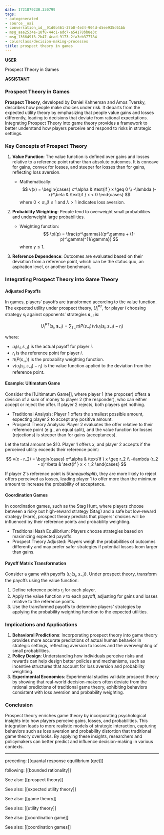 ```yaml
---
date: 1721879230.330799
tags:
- autogenerated
- source__oai
- conversation_id__91d0b461-37b0-4e34-904d-d5ee935d61bb
- msg_aaa2534e-18f8-44c1-adc7-a54178bb8e3c
- msg_136649f3-2b47-4cad-9173-2fa3eb377784
- colorclass/decision-making-processes
title: prospect theory in games
---
```


**USER**

Prospect Theory in Games


**ASSISTANT**

### Prospect Theory in Games

**Prospect Theory**, developed by Daniel Kahneman and Amos Tversky, describes how people make choices under risk. It departs from the expected utility theory by emphasizing that people value gains and losses differently, leading to decisions that deviate from rational expectations. Integrating Prospect Theory into game theory provides a framework to better understand how players perceive and respond to risks in strategic settings.

### Key Concepts of Prospect Theory

1. **Value Function**: The value function is defined over gains and losses relative to a reference point rather than absolute outcomes. It is concave for gains, convex for losses, and steeper for losses than for gains, reflecting loss aversion.
   - Mathematically: 
     $$
     v(x) = 
     \begin{cases} 
     x^\alpha & \text{if } x \geq 0 \\
     -\lambda (-x)^\beta & \text{if } x < 0 
     \end{cases}
     $$
     where $0 < \alpha, \beta \leq 1$ and $\lambda > 1$ indicates loss aversion.

2. **Probability Weighting**: People tend to overweight small probabilities and underweight large probabilities.
   - Weighting function: 
     $$
     \pi(p) = \frac{p^\gamma}{(p^\gamma + (1-p)^\gamma)^{1/\gamma}}
     $$
     where $\gamma \leq 1$.

3. **Reference Dependence**: Outcomes are evaluated based on their deviation from a reference point, which can be the status quo, an aspiration level, or another benchmark.

### Integrating Prospect Theory into Game Theory

#### Adjusted Payoffs

In games, players’ payoffs are transformed according to the value function. The expected utility under prospect theory, $U_i^{PT}$, for player $i$ choosing strategy $s_i$ against opponents’ strategies $\mathbf{s}_{-i}$ is:

$$
U_i^{PT}(s_i, \mathbf{s}_{-i}) = \sum_{s_{-i}} \pi(P(s_{-i})) v(u_i(s_i, s_{-i}) - r_i)
$$

where:
- $u_i(s_i, s_{-i})$ is the actual payoff for player $i$.
- $r_i$ is the reference point for player $i$.
- $\pi(P(s_{-i}))$ is the probability weighting function.
- $v(u_i(s_i, s_{-i}) - r_i)$ is the value function applied to the deviation from the reference point.

#### Example: Ultimatum Game

Consider the [[Ultimatum Game]], where player 1 (the proposer) offers a division of a sum of money to player 2 (the responder), who can either accept or reject the offer. If player 2 rejects, both players get nothing.

- Traditional Analysis: Player 1 offers the smallest possible amount, expecting player 2 to accept any positive amount.
- Prospect Theory Analysis: Player 2 evaluates the offer relative to their reference point (e.g., an equal split), and the value function for losses (rejections) is steeper than for gains (acceptances).

Let the total amount be $10. Player 1 offers $x$, and player 2 accepts if the perceived utility exceeds their reference point:

$$
v(x - r_2) = 
\begin{cases} 
x^\alpha & \text{if } x \geq r_2 \\
-\lambda (r_2 - x)^\beta & \text{if } x < r_2 
\end{cases}
$$

If player 2's reference point is $5 (an equal split)$, they are more likely to reject offers perceived as losses, leading player 1 to offer more than the minimum amount to increase the probability of acceptance.

#### Coordination Games

In coordination games, such as the Stag Hunt, where players choose between a risky but high-reward strategy (Stag) and a safe but low-reward strategy (Hare), prospect theory predicts that players' choices will be influenced by their reference points and probability weighting.

- Traditional Nash Equilibrium: Players choose strategies based on maximizing expected payoffs.
- Prospect Theory Adjusted: Players weigh the probabilities of outcomes differently and may prefer safer strategies if potential losses loom larger than gains.

#### Payoff Matrix Transformation

Consider a game with payoffs $(u_i(s_i, s_{-i}))$. Under prospect theory, transform the payoffs using the value function:

1. Define reference points $r_i$ for each player.
2. Apply the value function $v$ to each payoff, adjusting for gains and losses relative to the reference points.
3. Use the transformed payoffs to determine players' strategies by applying the probability weighting function to the expected utilities.

### Implications and Applications

1. **Behavioral Predictions**: Incorporating prospect theory into game theory provides more accurate predictions of actual human behavior in strategic settings, reflecting aversion to losses and the overweighting of small probabilities.
2. **Policy Design**: Understanding how individuals perceive risks and rewards can help design better policies and mechanisms, such as incentive structures that account for loss aversion and probability weighting.
3. **Experimental Economics**: Experimental studies validate prospect theory by showing that real-world decision-makers often deviate from the rational predictions of traditional game theory, exhibiting behaviors consistent with loss aversion and probability weighting.

### Conclusion

Prospect theory enriches game theory by incorporating psychological insights into how players perceive gains, losses, and probabilities. This integration leads to more realistic models of strategic interaction, capturing behaviors such as loss aversion and probability distortion that traditional game theory overlooks. By applying these insights, researchers and policymakers can better predict and influence decision-making in various contexts.


---

preceding: [[quantal response equilibrium (qre)]]  


following: [[bounded rationality]]

See also: [[prospect theory]]


See also: [[expected utility theory]]


See also: [[game theory]]


See also: [[utility theory]]


See also: [[coordination game]]


See also: [[coordination games]]